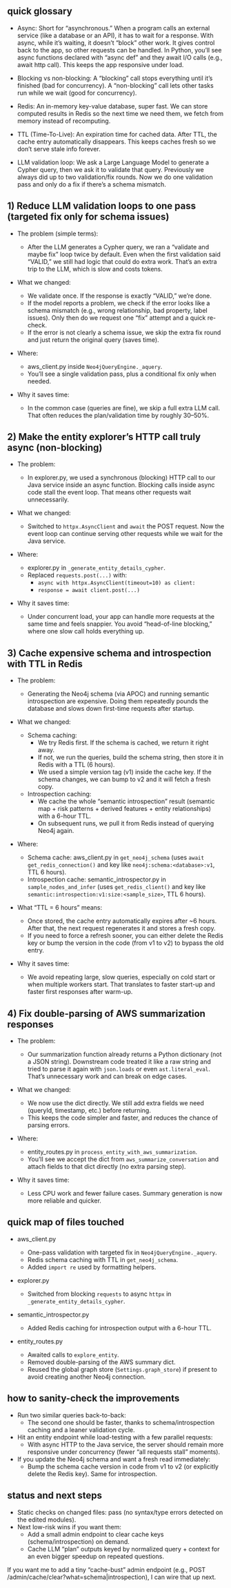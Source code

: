 ## quick glossary

- Async: Short for “asynchronous.” When a program calls an external service (like a database or an API), it has to wait for a response. With async, while it’s waiting, it doesn’t “block” other work. It gives control back to the app, so other requests can be handled. In Python, you’ll see async functions declared with “async def” and they await I/O calls (e.g., await http call). This keeps the app responsive under load.

- Blocking vs non-blocking: A “blocking” call stops everything until it’s finished (bad for concurrency). A “non-blocking” call lets other tasks run while we wait (good for concurrency).

- Redis: An in-memory key-value database, super fast. We can store computed results in Redis so the next time we need them, we fetch from memory instead of recomputing.

- TTL (Time-To-Live): An expiration time for cached data. After TTL, the cache entry automatically disappears. This keeps caches fresh so we don’t serve stale info forever.

- LLM validation loop: We ask a Large Language Model to generate a Cypher query, then we ask it to validate that query. Previously we always did up to two validation/fix rounds. Now we do one validation pass and only do a fix if there’s a schema mismatch.

## 1) Reduce LLM validation loops to one pass (targeted fix only for schema issues)

- The problem (simple terms):
  - After the LLM generates a Cypher query, we ran a “validate and maybe fix” loop twice by default. Even when the first validation said “VALID,” we still had logic that could do extra work. That’s an extra trip to the LLM, which is slow and costs tokens.

- What we changed:
  - We validate once. If the response is exactly “VALID,” we’re done.
  - If the model reports a problem, we check if the error looks like a schema mismatch (e.g., wrong relationship, bad property, label issues). Only then do we request one “fix” attempt and a quick re-check.
  - If the error is not clearly a schema issue, we skip the extra fix round and just return the original query (saves time).

- Where:
  - aws_client.py inside `Neo4jQueryEngine._aquery`.
  - You’ll see a single validation pass, plus a conditional fix only when needed.

- Why it saves time:
  - In the common case (queries are fine), we skip a full extra LLM call. That often reduces the plan/validation time by roughly 30–50%.

## 2) Make the entity explorer’s HTTP call truly async (non-blocking)

- The problem:
  - In explorer.py, we used a synchronous (blocking) HTTP call to our Java service inside an async function. Blocking calls inside async code stall the event loop. That means other requests wait unnecessarily.

- What we changed:
  - Switched to `httpx.AsyncClient` and `await` the POST request. Now the event loop can continue serving other requests while we wait for the Java service.

- Where:
  - explorer.py in `_generate_entity_details_cypher`.
  - Replaced `requests.post(...)` with:
    - `async with httpx.AsyncClient(timeout=10) as client:`
    - `response = await client.post(...)`

- Why it saves time:
  - Under concurrent load, your app can handle more requests at the same time and feels snappier. You avoid “head-of-line blocking,” where one slow call holds everything up.

## 3) Cache expensive schema and introspection with TTL in Redis

- The problem:
  - Generating the Neo4j schema (via APOC) and running semantic introspection are expensive. Doing them repeatedly pounds the database and slows down first-time requests after startup.

- What we changed:
  - Schema caching:
    - We try Redis first. If the schema is cached, we return it right away.
    - If not, we run the queries, build the schema string, then store it in Redis with a TTL (6 hours).
    - We used a simple version tag (v1) inside the cache key. If the schema changes, we can bump to v2 and it will fetch a fresh copy.
  - Introspection caching:
    - We cache the whole “semantic introspection” result (semantic map + risk patterns + derived features + entity relationships) with a 6-hour TTL.
    - On subsequent runs, we pull it from Redis instead of querying Neo4j again.

- Where:
  - Schema cache: aws_client.py in `get_neo4j_schema` (uses `await get_redis_connection()` and key like `neo4j:schema:<database>:v1`, TTL 6 hours).
  - Introspection cache: semantic_introspector.py in `sample_nodes_and_infer` (uses `get_redis_client()` and key like `semantic:introspection:v1:size:<sample_size>`, TTL 6 hours).

- What “TTL = 6 hours” means:
  - Once stored, the cache entry automatically expires after ~6 hours. After that, the next request regenerates it and stores a fresh copy.
  - If you need to force a refresh sooner, you can either delete the Redis key or bump the version in the code (from v1 to v2) to bypass the old entry.

- Why it saves time:
  - We avoid repeating large, slow queries, especially on cold start or when multiple workers start. That translates to faster start-up and faster first responses after warm-up.

## 4) Fix double-parsing of AWS summarization responses

- The problem:
  - Our summarization function already returns a Python dictionary (not a JSON string). Downstream code treated it like a raw string and tried to parse it again with `json.loads` or even `ast.literal_eval`. That’s unnecessary work and can break on edge cases.

- What we changed:
  - We now use the dict directly. We still add extra fields we need (queryId, timestamp, etc.) before returning.
  - This keeps the code simpler and faster, and reduces the chance of parsing errors.

- Where:
  - entity_routes.py in `process_entity_with_aws_summarization`.
  - You’ll see we accept the dict from `aws_summarize_conversation` and attach fields to that dict directly (no extra parsing step).

- Why it saves time:
  - Less CPU work and fewer failure cases. Summary generation is now more reliable and quicker.

## quick map of files touched

- aws_client.py
  - One-pass validation with targeted fix in `Neo4jQueryEngine._aquery`.
  - Redis schema caching with TTL in `get_neo4j_schema`.
  - Added `import re` used by formatting helpers.

- explorer.py
  - Switched from blocking `requests` to async `httpx` in `_generate_entity_details_cypher`.

- semantic_introspector.py
  - Added Redis caching for introspection output with a 6-hour TTL.

- entity_routes.py
  - Awaited calls to `explore_entity`.
  - Removed double-parsing of the AWS summary dict.
  - Reused the global graph store (`Settings.graph_store`) if present to avoid creating another Neo4j connection.

## how to sanity-check the improvements

- Run two similar queries back-to-back:
  - The second one should be faster, thanks to schema/introspection caching and a leaner validation cycle.
- Hit an entity endpoint while load-testing with a few parallel requests:
  - With async HTTP to the Java service, the server should remain more responsive under concurrency (fewer “all requests stall” moments).
- If you update the Neo4j schema and want a fresh read immediately:
  - Bump the schema cache version in code from v1 to v2 (or explicitly delete the Redis key). Same for introspection.

## status and next steps

- Static checks on changed files: pass (no syntax/type errors detected on the edited modules).
- Next low-risk wins if you want them:
  - Add a small admin endpoint to clear cache keys (schema/introspection) on demand.
  - Cache LLM “plan” outputs keyed by normalized query + context for an even bigger speedup on repeated questions.

If you want me to add a tiny “cache-bust” admin endpoint (e.g., POST /admin/cache/clear?what=schema|introspection), I can wire that up next.
